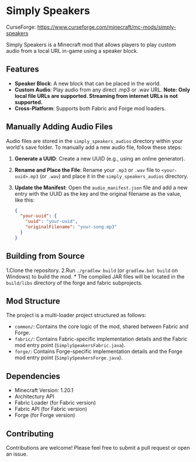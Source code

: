 # Simply Speakers

CurseForge: https://www.curseforge.com/minecraft/mc-mods/simply-speakers

Simply Speakers is a Minecraft mod that allows players to play custom audio from a local URL in-game using a speaker block.

## Features

* **Speaker Block**: A new block that can be placed in the world.
* **Custom Audio**: Play audio from any direct .mp3 or .wav URL. **Note: Only local file URLs are supported. Streaming from internet URLs is not supported.**
* **Cross-Platform**: Supports both Fabric and Forge mod loaders.

## Manually Adding Audio Files

Audio files are stored in the `simply_speakers_audios` directory within your world's save folder. To manually add a new audio file, follow these steps:

1.  **Generate a UUID**: Create a new UUID (e.g., using an online generator).
2.  **Rename and Place the File**: Rename your `.mp3` or `.wav` file to `<your-uuid>.mp3` (or `.wav`) and place it in the `simply_speakers_audios` directory.
3.  **Update the Manifest**: Open the `audio_manifest.json` file and add a new entry with the UUID as the key and the original filename as the value, like this:

    ```json
    {
      "your-uuid": {
        "uuid": "your-uuid",
        "originalFilename": "your-song.mp3"
      }
    }
    ```
## Building from Source

1.Clone the repository.
2.Run `./gradlew build` (or `gradlew.bat build` on Windows) to build the mod.
    * The compiled JAR files will be located in the `build/libs` directory of the forge and fabric subprojects.

## Mod Structure

The project is a multi-loader project structured as follows:

* `common/`: Contains the core logic of the mod, shared between Fabric and Forge.
* `fabric/`: Contains Fabric-specific implementation details and the Fabric mod entry point (`SimplySpeakersFabric.java`).
* `forge/`: Contains Forge-specific implementation details and the Forge mod entry point (`SimplySpeakersForge.java`).

## Dependencies

* Minecraft Version: 1.20.1
* Architectury API
* Fabric Loader (for Fabric version)
* Fabric API (for Fabric version)
* Forge (for Forge version)

## Contributing

Contributions are welcome! Please feel free to submit a pull request or open an issue.
